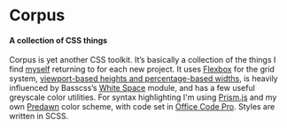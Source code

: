# Corpus
#### A collection of CSS things

Corpus is yet another CSS toolkit. It’s basically a collection of the things I find [myself](http://jamiewilson.io) returning to for each new project. It uses [Flexbox](http://tympanus.net/codrops/css_reference/flexbox/) for the grid system, [viewport-based heights and percentage-based widths](http://bitsofco.de/2015/viewport-vs-percentage-units/), is heavily influenced by Basscss’s [White Space](http://www.basscss.com/docs/white-space/) module, and has a few useful greyscale color utilities. For syntax highlighting I'm using [Prism.js](http://prismjs.com/) and my own [Predawn](https://packagecontrol.io/packages/Predawn) color scheme, with code set in [Office Code Pro](https://github.com/nathco/Office-Code-Pro). Styles are written in SCSS.
